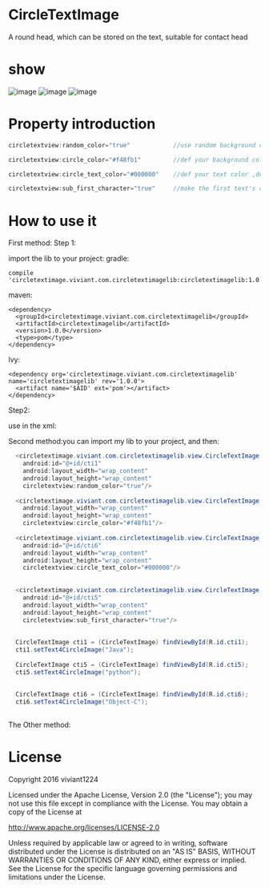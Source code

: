 # CircleTextImage

A round head, which can be stored on the text, suitable for contact head

# show

![image](https://github.com/viviant1224/CircleTextImage/blob/master/PIC1.png)
![image](https://github.com/viviant1224/CircleTextImage/blob/master/PIC2.png)
![image](https://github.com/viviant1224/CircleTextImage/blob/master/PIC3.png)

# Property introduction
```Java
circletextview:random_color="true"            //use random background color, default is not use,false is not use

circletextview:circle_color="#f48fb1"         //def your background color,default color is red

circletextview:circle_text_color="#000000"    //def your text color ,default color is white

circletextview:sub_first_character="true"     //make the first text's character to show in the image, default is show all text.

```



# How to use it
First method:
Step 1:

import the lib to your project:
gradle:
```
compile 'circletextimage.viviant.com.circletextimagelib:circletextimagelib:1.0.0'
```
maven:
```
<dependency>
  <groupId>circletextimage.viviant.com.circletextimagelib</groupId>
  <artifactId>circletextimagelib</artifactId>
  <version>1.0.0</version>
  <type>pom</type>
</dependency>
```
lvy:
```
<dependency org='circletextimage.viviant.com.circletextimagelib' name='circletextimagelib' rev='1.0.0'>
  <artifact name='$AID' ext='pom'></artifact>
</dependency>
```

Step2:

use in the xml:






Second method:you can import my lib to your project, and then:

```Java
  <circletextimage.viviant.com.circletextimagelib.view.CircleTextImage
    android:id="@+id/cti1"
    android:layout_width="wrap_content"
    android:layout_height="wrap_content"
    circletextview:random_color="true"/>
      
  <circletextimage.viviant.com.circletextimagelib.view.CircleTextImage
    android:layout_width="wrap_content"
    android:layout_height="wrap_content"
    circletextview:circle_color="#f48fb1"/>
  
  <circletextimage.viviant.com.circletextimagelib.view.CircleTextImage
    android:id="@+id/cti6"
    android:layout_width="wrap_content"
    android:layout_height="wrap_content"
    circletextview:circle_text_color="#000000"/>
  
  
  <circletextimage.viviant.com.circletextimagelib.view.CircleTextImage
    android:id="@+id/cti5"
    android:layout_width="wrap_content"
    android:layout_height="wrap_content"
    circletextview:sub_first_character="true"/>
  
  
  CircleTextImage cti1 = (CircleTextImage) findViewById(R.id.cti1);
  cti1.setText4CircleImage("Java");
  
  CircleTextImage cti5 = (CircleTextImage) findViewById(R.id.cti5);
  cti5.setText4CircleImage("python");
  
  
  CircleTextImage cti6 = (CircleTextImage) findViewById(R.id.cti6);
  cti6.setText4CircleImage("Object-C");
  
```
The Other method:




# License

Copyright 2016 viviant1224

Licensed under the Apache License, Version 2.0 (the "License");
you may not use this file except in compliance with the License.
You may obtain a copy of the License at

   http://www.apache.org/licenses/LICENSE-2.0

Unless required by applicable law or agreed to in writing, software
distributed under the License is distributed on an "AS IS" BASIS,
WITHOUT WARRANTIES OR CONDITIONS OF ANY KIND, either express or implied.
See the License for the specific language governing permissions and
limitations under the License.
